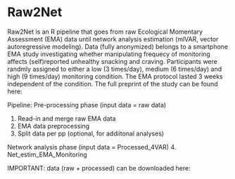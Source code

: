 # Raw2Net
Raw2Net is an R pipeline that goes from raw Ecological Momentary Assessment (EMA) data until network analysis estimation (mlVAR, vector autoregressive modeling).
Data (fully anonymized) belongs to a  smartphone EMA study investigating whether manipulating frequecy of monitoring  affects (self)reported unhealthy snacking and craving. 
Participants were randmly assigned to either a low (3 times/day), medium (6 times/day) and high (9 times/day) monitoring condition. The EMA protocol lasted 3 weeks independent of the condition.
The full preprint of the study can be found here: 

Pipeline:
Pre-processing phase (input data = raw data)
1. Read-in and merge raw EMA data
2. EMA data preprocessing 
3. Split data per pp (optional, for addiitonal analyses)

Network analysis phase (input data = Processed_4VAR)
4. Net_estim_EMA_Monitoring

IMPORTANT: data (raw + processed) can be downloaded here: 
